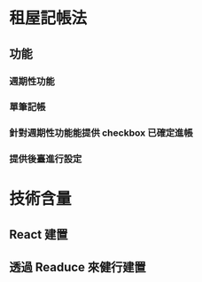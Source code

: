 # 租屋記帳法
## 功能
### 週期性功能 
### 單筆記帳
### 針對週期性功能能提供 checkbox 已確定進帳
### 提供後臺進行設定

# 技術含量
## React 建置
## 透過 Readuce 來健行建置
